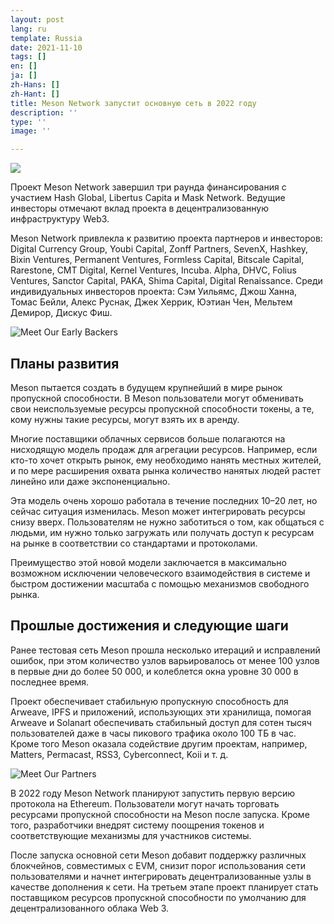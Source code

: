 ```yaml
---
layout: post
lang: ru
template: Russia
date: 2021-11-10
tags: []
en: []
ja: []
zh-Hans: []
zh-Hant: []
title: Meson Network запустит основную сеть в 2022 году
description: ''
type: ''
image: ''

---
```


![](https://miro.medium.com/1*JlZNUTxANZ9K6LxOdGtOiw.jpeg)

Проект Meson Network завершил три раунда финансирования с участием Hash Global, Libertus Capita и Mask Network. Ведущие инвесторы отмечают вклад проекта в децентрализованную инфраструктуру Web3.

Meson Network привлекла к развитию проекта партнеров и инвесторов: Digital Currency Group, Youbi Capital, Zonff Partners, SevenX, Hashkey, Bixin Ventures, Permanent Ventures, Formless Capital, Bitscale Capital, Rarestone, CMT Digital, Kernel Ventures, Incuba. Alpha, DHVC, Folius Ventures, Sanctor Capital, PAKA, Shima Capital, Digital Renaissance. Среди индивидуальных инвесторов проекта: Сэм Уильямс, Джош Ханна, Томас Бейли, Алекс Руснак, Джек Херрик, Юэтиан Чен, Мельтем Демирор, Дискус Фиш.

![Meet Our Early Backers](https://miro.medium.com/1*xbHG5p070BCFLdm0F2-kSw.jpeg)

## Планы развития

Meson пытается создать в будущем крупнейший в мире рынок пропускной способности. В Meson пользователи могут обменивать свои неиспользуемые ресурсы пропускной способности токены, а те, кому нужны такие ресурсы, могут взять их в аренду.

Многие поставщики облачных сервисов больше полагаются на нисходящую модель продаж для агрегации ресурсов. Например, если кто-то хочет открыть рынок, ему необходимо нанять местных жителей, и по мере расширения охвата рынка количество нанятых людей растет линейно или даже экспоненциально.

Эта модель очень хорошо работала в течение последних 10–20 лет, но сейчас ситуация изменилась. Meson может интегрировать ресурсы снизу вверх. Пользователям не нужно заботиться о том, как общаться с людьми, им нужно только загружать или получать доступ к ресурсам на рынке в соответствии со стандартами и протоколами.

Преимущество этой новой модели заключается в максимально возможном исключении человеческого взаимодействия в системе и быстром достижении масштаба с помощью механизмов свободного рынка.

## Прошлые достижения и следующие шаги

Ранее тестовая сеть Meson прошла несколько итераций и исправлений ошибок, при этом количество узлов варьировалось от менее 100 узлов в первые дни до более 50 000, и колеблется окна уровне 30 000 в последнее время. 

Проект обеспечивает стабильную пропускную способность для Arweave, IPFS и приложений, использующих эти хранилища, помогая Arweave и Solanart обеспечивать стабильный доступ для сотен тысяч пользователей даже в часы пикового трафика около 100 ТБ в час. Кроме того Meson оказала содействие другим проектам, например, Matters, Permacast, RSS3, Cyberconnect, Koii и т. д.

![Meet Our Partners](https://miro.medium.com/1*xUuWO5bLROLI6KYrhR1R4A.jpeg)

В 2022 году Meson Network планируют запустить первую версию протокола на Ethereum. Пользователи могут начать торговать ресурсами пропускной способности на Meson после запуска. Кроме того, разработчики внедрят систему поощрения токенов и соответствующие механизмы для участников системы.

После запуска основной сети Meson добавит поддержку различных блокчейнов, совместимых с EVM, снизит порог использования сети пользователями и начнет интегрировать децентрализованные узлы в качестве дополнения к сети. На третьем этапе проект планирует стать поставщиком ресурсов пропускной способности по умолчанию для децентрализованного облака Web 3.
